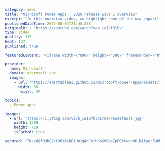 ```yaml
---
category: news
title: "Microsoft Power Apps | 2020 release wave 1 overview"
excerpt: "In this overview video, we highlight some of the new capabilities included in the latest update to Microsoft Power Apps.      Here are the capabilities covered:     UI enhancements       • Save is always visible       • Chart formatting  Grid user experience enhancements       • Conditional search  "
publishedDateTime: 2020-08-04T21:45:23Z
originalUrl: "https://youtube.com/watch?v=b_ieIGfOlbs"
type: video
quality: 137
heat: 137
published: true

featuredContent: "<iframe width=\"800\" height=\"500\" frameborder=\"0\" src=\"https://www.youtube.com/embed/b_ieIGfOlbs\" allow=\"accelerometer; autoplay; encrypted-media; gyroscope; picture-in-picture\" allowfullscreen></iframe>"

provider:
  name: Microsoft
  domain: microsoft.com
  images:
    - url: "https://smartableai.github.io/microsoft-power-apps/assets/images/organizations/microsoft.com-50x50.jpg"
      width: 50
      height: 50

topics:
  - Power Apps

images:
  - url: "https://i.ytimg.com/vi/b_ieIGfOlbs/maxresdefault.jpg"
    width: 1280
    height: 720
    isCached: true

secured: "Tksx8QfQ9bG2ViOHYAsOBiHntq4dCethpsGWGiaZpBQ6twdv0HikjIperZwhbzOWjGWkWgtLfQPbkxpRdkr3UhhYjwBa1hUaQ2hBEvO9jijjC9XKnfnM82c6GbEEwY7OAIzrgQCXdQIfcicusAY/czDBpyupGK3GRhm9Tnh3QcbyK/z+RRCfX2OyvrzsOkEOd1N9IY2KN0MEp0MZS9BBXEe3YHUPu91i41PfLInINqI4BCMGWN2Z3CJOm3ND9bjLdWT3b6IdWncRc9QXL1TlFoS/BgJ/X1U8Qhr8C+jVbMG32aRE5itsh7UO7axkg7Auch7EFrxqXt333u08gQAv0q2v9T28PaWQjGNp8lqy31EOq2AI2nxzyVUAfHrIo43WqRhKpGJrmTCTZkLUjP8mC+yLuPgeEPtjn72KMQIj2JSjjLLxq2t8ypGLfbNzUcJq;PTkab1AQpN/1aPgR9hRGAw=="
---
```


